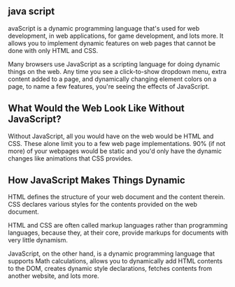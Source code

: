 ## java script

avaScript is a dynamic programming language that's used for web development, in web applications, 
for game development, and lots more. It allows you to implement dynamic features on web pages that cannot be done with only HTML and CSS.

Many browsers use JavaScript as a scripting language for doing dynamic things on the web. Any time you see a click-to-show dropdown menu, 
extra content added to a page, and dynamically changing element colors on a page, to name a few features, you're seeing the effects of JavaScript.

## What Would the Web Look Like Without JavaScript?

Without JavaScript, all you would have on the web would be HTML and CSS. 
These alone limit you to a few web page implementations. 90% (if not more) of your webpages would be static
and you'd only have the dynamic changes like animations that CSS provides.
## How JavaScript Makes Things Dynamic
HTML defines the structure of your web document and the content therein. CSS declares various styles for the contents provided on the web document.

HTML and CSS are often called markup languages rather than programming languages, because they, at their core, provide markups for documents with very little dynamism.

JavaScript, on the other hand, is a dynamic programming language that supports Math calculations, allows you to dynamically add HTML contents to the DOM, 
creates dynamic style declarations, fetches contents from another website, and lots more.
